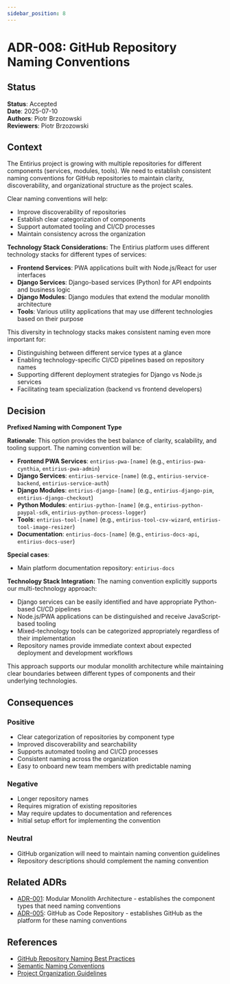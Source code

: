 ```yaml
---
sidebar_position: 8
---
```


# ADR-008: GitHub Repository Naming Conventions

## Status
**Status**: Accepted  
**Date**: 2025-07-10  
**Authors**: Piotr Brzozowski  
**Reviewers**: Piotr Brzozowski 

## Context

The Entirius project is growing with multiple repositories for different components (services, modules, tools). We need to establish consistent naming conventions for GitHub repositories to maintain clarity, discoverability, and organizational structure as the project scales.

Clear naming conventions will help:
- Improve discoverability of repositories
- Establish clear categorization of components
- Support automated tooling and CI/CD processes
- Maintain consistency across the organization

**Technology Stack Considerations:**
The Entirius platform uses different technology stacks for different types of services:
- **Frontend Services**: PWA applications built with Node.js/React for user interfaces
- **Django Services**: Django-based services (Python) for API endpoints and business logic
- **Django Modules**: Django modules that extend the modular monolith architecture
- **Tools**: Various utility applications that may use different technologies based on their purpose

This diversity in technology stacks makes consistent naming even more important for:
- Distinguishing between different service types at a glance
- Enabling technology-specific CI/CD pipelines based on repository names
- Supporting different deployment strategies for Django vs Node.js services
- Facilitating team specialization (backend vs frontend developers)


## Decision

**Prefixed Naming with Component Type**

**Rationale**: 
This option provides the best balance of clarity, scalability, and tooling support. 
The naming convention will be:

- **Frontend PWA Services**: `entirius-pwa-[name]` (e.g., `entirius-pwa-cynthia`, `entirius-pwa-admin`)
- **Django Services**: `entirius-service-[name]` (e.g., `entirius-service-backend`, `entirius-service-auth`)
- **Django Modules**: `entirius-django-[name]` (e.g., `entirius-django-pim`, `entirius-django-checkout`)
- **Python Modules**: `entirius-python-[name]` (e.g., `entirius-python-paypal-sdk`, `entirius-python-process-logger`)
- **Tools**: `entirius-tool-[name]` (e.g., `entirius-tool-csv-wizard`, `entirius-tool-image-resizer`)
- **Documentation**: `entirius-docs-[name]` (e.g., `entirius-docs-api`, `entirius-docs-user`)

**Special cases**:
- Main platform documentation repository: `entirius-docs`

**Technology Stack Integration:**
The naming convention explicitly supports our multi-technology approach:
- Django services can be easily identified and have appropriate Python-based CI/CD pipelines
- Node.js/PWA applications can be distinguished and receive JavaScript-based tooling
- Mixed-technology tools can be categorized appropriately regardless of their implementation
- Repository names provide immediate context about expected deployment and development workflows

This approach supports our modular monolith architecture while maintaining clear boundaries between different types of components and their underlying technologies.

## Consequences

### Positive
- Clear categorization of repositories by component type
- Improved discoverability and searchability
- Supports automated tooling and CI/CD processes
- Consistent naming across the organization
- Easy to onboard new team members with predictable naming

### Negative
- Longer repository names
- Requires migration of existing repositories
- May require updates to documentation and references
- Initial setup effort for implementing the convention

### Neutral
- GitHub organization will need to maintain naming convention guidelines
- Repository descriptions should complement the naming convention

## Related ADRs

- [ADR-001](./adr-001-modular-monolith.md): Modular Monolith Architecture - establishes the component types that need naming conventions
- [ADR-005](./adr-005-github-code-management.md): GitHub as Code Repository - establishes GitHub as the platform for these naming conventions

## References

- [GitHub Repository Naming Best Practices](https://docs.github.com/en/repositories/creating-and-managing-repositories/best-practices-for-repositories)
- [Semantic Naming Conventions](https://semver.org/)
- [Project Organization Guidelines](../development.md)


